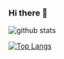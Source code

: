 ### Hi there 👋

![github stats](https://github-readme-stats.vercel.app/api?username=natalia-lebedeva&show_icons=true&theme=buefy)

[![Top Langs](https://github-readme-stats.vercel.app/api/top-langs/?username=natalia-lebedeva&layout=compact)](https://github.com/anuraghazra/github-readme-stats)

<!--
**Nataliilebedeva/Nataliilebedeva** is a ✨ _special_ ✨ repository because its `README.md` (this file) appears on your GitHub profile.

Here are some ideas to get you started:

- 🔭 I’m currently working on ...
- 🌱 I’m currently learning ...
- 👯 I’m looking to collaborate on ...
- 🤔 I’m looking for help with ...
- 💬 Ask me about ...
- 📫 How to reach me: ...
- 😄 Pronouns: ...
- ⚡ Fun fact: ...
-->
